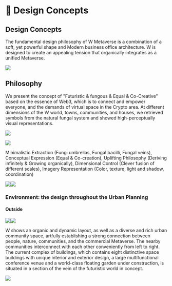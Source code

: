 # 🎄 Design Concepts

## Design Concepts

The fundamental design philosophy of W Metaverse is a combination of a soft, yet powerful shape and Modern business office architecture. W is designed to create an appealing tension that organically integrates as a unified Metaverse.

![](https://lh4.googleusercontent.com/uSm5vb\_3JQNlHW8293KgNGUNsyWM\_DrbQdlORCKAEYOhaQdMgX5vymJGt4UaDM--uEH4htgYPV\_RFhc1KLTmDSaP7waoOGxOba-9tve41yikWskIOFLvNR2piZ3J8LWS-lumqLw34wPj4WhaVg)

## Philosophy

We present the concept of "Futuristic & fungous & Equal & Co-Creative" based on the essence of Web3, which is to connect and empower everyone, and the demands of virtual space in the Crypto area. At different dimensions of the W world, towns, communities, and houses, we retrieved symbols from the natural fungal system and showed high-perceptually visual representations.

![](https://lh6.googleusercontent.com/UmlE321yx0RUWMlrJHInPAY085aTTaigZYIMHp6scSD\_h9xvlgrR9ueQeMFXr\_VgeLQ3CIue2SllAqwraModtCrtsdvHRWyXhmQnwJIGpF1b5G0S5r4NAsKAu8EA5vmfyoEevi0n1XabgRuChA)

![](https://lh4.googleusercontent.com/mQvQX38NAQDo0ldRBooTTosaFoj6W246NuPlwo2KvLbphJWzJZIPtip-LeKn0uZZDWJtshXJ9yBq52W5tX0E7Pb6770WuK3DM6cOWA1GQve6YpIn2hKZhkViWIvDTbiFoNuhJYIj3OSPv-bRyA)

Minimalistic Extraction (Fungi umbrellas, Fungal bacilli, Fungal veins), Conceptual Expression (Equal & Co-creation), Uplifting Philosophy (Deriving infinitely & Growing organically), Dimensional Control (Clever fusion of different scales), Imagery Representation (Color, texture, light and shadow, coordination)

![](https://lh5.googleusercontent.com/lQXPhgFnFdCGmfQtbPvv5eG5ZupHm9xEyn75gtiMVEcJ4o-BnkuPXxA-3YzBo-LUiw3r1MGNPQopTZtOCph7DlTptxquwAnprJ6gG4FvVaUefq4hL76WDMIFO100cKp8R3cfZ-jUeoweyhuZxg)![](https://lh4.googleusercontent.com/JAKalnRnsLvsl1H6bFC1fds-k2CylOdjuTmpc4p7FH4Dxs0hBMyFctzgDEDYloyMlGWv5JUNUyRJWr79H\_ivcPhCjCLMdMi9-ALU6sgEarg9hChrs9XGWxQTEo3eXZEJFw6FDiBq37bzbQck9g)

### Environment: the design throughout the Urban Planning

#### Outside

![](https://lh5.googleusercontent.com/P-9SbqX6WcjAKdLG-d82VJLh9RTG3dUxybB8A0RhbeOn6v4sgEK1m6FFefQFPvELHLTY1nxov4qfcMsY\_azgSoBDBNWjG8rsgJ3gsAW2NnnTfk1vNxpBUbjZeoJdU\_CXI\_RO43xz9\_\_CYv94ww)![](https://lh5.googleusercontent.com/srtq6sYfg8Yo-FbX9AmbExZGYLGmpBGj2rhZvYoCC7KjlQFroSB4L1oacmSZIiUhCd6Ua91VRq1mT3bBwEWIzNnsLABQlZxVe5KLSOZQR8u5IxL2tVFxQeTKCeZ-scZbHKxuF0eAzN5WkBc4bA)

W shows an organic and dynamic layout, as well as a diverse and rich urban community space, artfully establishing a strong connection between people, nature, communities, and the commercial Metaverse. The nearby communities interconnect with each other conveniently from left to right. The current complex of buildings, which contains eight distinctive space buildings with unique interior and exterior design, a large multifunctional conference venue and a world-class floating garden under construction, is situated in a section of the vein of the futuristic world in concept.

![](https://lh4.googleusercontent.com/cFZ4n60llqEN8m\_BNE3xn9aWiz854I1ZN5nTYHawQaV8xUMKQ71fsnSV2s\_QiS8a5xSgxwhKrGolZZk\_UHwLmmWU9NUOMYZfIM7vnlCSU8MO7LFhOgUWdbtI3b7vPZBxT6pfoESMH92vpezn\_w)
